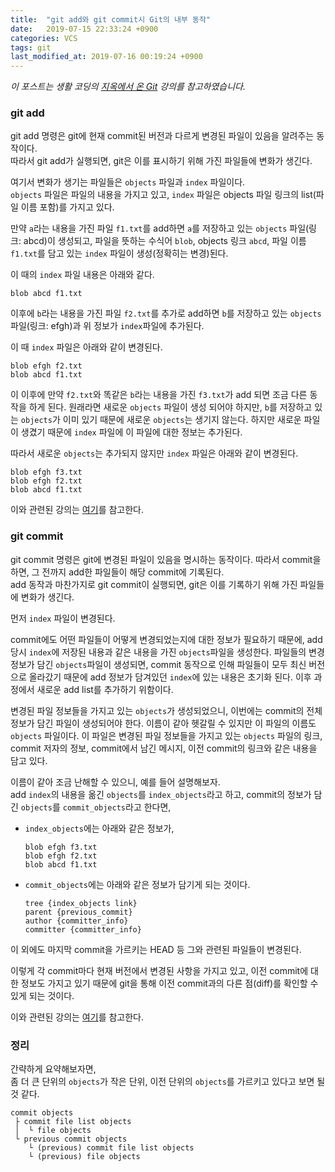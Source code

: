 ```yaml
---
title:  "git add와 git commit시 Git의 내부 동작"
date:   2019-07-15 22:33:24 +0900
categories: VCS
tags: git
last_modified_at: 2019-07-16 00:19:24 +0900
---
```


*이 포스트는 생활 코딩의 [지옥에서 온 Git](https://opentutorials.org/course/2708) 강의를 참고하였습니다.*

### git add

git add 명령은 git에 현재 commit된 버전과 다르게 변경된 파일이 있음을 알려주는 동작이다.  
따라서 git add가 실행되면, git은 이를 표시하기 위해 가진 파일들에 변화가 생긴다.  
  
여기서 변화가 생기는 파일들은 `objects` 파일과 `index` 파일이다.    
`objects` 파일은 파일의 내용을 가지고 있고, `index` 파일은 objects 파일 링크의 list(파일 이름 포함)를 가지고 있다.  
  
만약 `a`라는 내용을 가진 파일 `f1.txt`를 add하면 `a`를 저장하고 있는 `objects` 파일(링크: abcd)이 생성되고, 파일을 뜻하는 수식어 `blob`, objects 링크 `abcd`, 파일 이름 `f1.txt`를 담고 있는 `index` 파일이 생성(정확히는 변경)된다.  
  
이 때의 `index` 파일 내용은 아래와 같다.  
``` 
blob abcd f1.txt
```

이후에 `b`라는 내용을 가진 파일 `f2.txt`를 추가로 add하면 `b`를 저장하고 있는 `objects` 파일(링크: efgh)과 위 정보가 `index`파일에 추가된다.  
  
이 때 `index` 파일은 아래와 같이 변경된다.  
```
blob efgh f2.txt
blob abcd f1.txt
```
  
이 이후에 만약 `f2.txt`와 똑같은 `b`라는 내용을 가진 `f3.txt`가 add 되면 조금 다른 동작을 하게 된다. 원래라면 새로운 `objects` 파일이 생성 되어야 하지만, `b`를 저장하고 있는 `objects`가 이미 있기 때문에 새로운 `objects`는 생기지 않는다. 하지만 새로운 파일이 생겼기 때문에 `index` 파일에 이 파일에 대한 정보는 추가된다.  
  
따라서 새로운 `objects`는 추가되지 않지만 `index` 파일은 아래와 같이 변경된다.  
```
blob efgh f3.txt
blob efgh f2.txt
blob abcd f1.txt
```
  
이와 관련된 강의는 [여기](https://opentutorials.org/course/2708/15238)를 참고한다.  
  
### git commit 
  
git commit 명령은 git에 변경된 파일이 있음을 명시하는 동작이다. 따라서 commit을 하면, 그 전까지 add한 파일들이 해당 commit에 기록된다.  
add 동작과 마찬가지로 git commit이 실행되면, git은 이를 기록하기 위해 가진 파일들에 변화가 생긴다.  
  
먼저 `index` 파일이 변경된다.  
  
commit에도 어떤 파일들이 어떻게 변경되었는지에 대한 정보가 필요하기 때문에, add 당시 `index`에 저장된 내용과 같은 내용을 가진 `objects`파일을 생성한다. 파일들의 변경 정보가 담긴 `objects`파일이 생성되면, commit 동작으로 인해 파일들이 모두 최신 버전으로 올라갔기 때문에 add 정보가 담겨있던 `index`에 있는 내용은 초기화 된다. 이후 과정에서 새로운 add list를 추가하기 위함이다.  
  
변경된 파일 정보들을 가지고 있는 `objects`가 생성되었으니, 이번에는 commit의 전체 정보가 담긴 파일이 생성되어야 한다. 이름이 같아 헷갈릴 수 있지만 이 파일의 이름도 `objects` 파일이다. 이 파일은 변경된 파일 정보들을 가지고 있는 `objects` 파일의 링크, commit 저자의 정보, commit에서 남긴 메시지, 이전 commit의 링크와 같은 내용을 담고 있다.  
  
이름이 같아 조금 난해할 수 있으니, 예를 들어 설명해보자.  
add `index`의 내용을 옮긴 `objects`를 `index_objects`라고 하고, commit의 정보가 담긴 `objects`를 `commit_objects`라고 한다면,  
* `index_objects`에는 아래와 같은 정보가,  
  ```
  blob efgh f3.txt
  blob efgh f2.txt
  blob abcd f1.txt
  ```
* `commit_objects`에는 아래와 같은 정보가 담기게 되는 것이다.  
  ```
  tree {index_objects link}
  parent {previous_commit}
  author {committer_info}
  committer {committer_info} 
  ```
  
이 외에도 마지막 commit을 가르키는 HEAD 등 그와 관련된 파일들이 변경된다.  
  
이렇게 각 commit마다 현재 버전에서 변경된 사항을 가지고 있고, 이전 commit에 대한 정보도 가지고 있기 때문에 git을 통해 이전 commit과의 다른 점(diff)를 확인할 수 있게 되는 것이다.  
  
이와 관련된 강의는 [여기](https://opentutorials.org/course/2708/15240)를 참고한다.  
  
### 정리
  
간략하게 요약해보자면,  
좀 더 큰 단위의 `objects`가 작은 단위, 이전 단위의 `objects`를 가르키고 있다고 보면 될 것 같다.  

```  
commit objects 
 ├ commit file list objects
 │  └ file objects  
 └ previous commit objects
    └ (previous) commit file list objects
    └ (previous) file objects
```